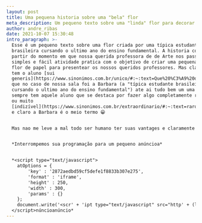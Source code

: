 ```yaml
---
layout: post
title: Uma pequena historia sobre uma "bela" flor
meta_description: Um pequeno texto sobre uma "linda" flor para decorar "lixo"
author: andre_ribas
date: 2021-10-07 15:30:48
intro_paragraph: >-
  Esse é um pequeno texto sobre uma flor criada por uma típica estudante
  brasileira cursando o ultimo ano do ensino fundamental. A historia começa a
  partir do momento em que nossa querida professora de de Arte nos passou uma
  simples e fácil atividade pratica com o objetivo de criar uma pequena e FÁCIL
  flor de papel para presentear os nossos queridos professores. Mas claro sempre
  tem o aluno [sui
  generis](https://www.sinonimos.com.br/unico/#:~:text=Que%20%C3%A9%20diferente%20de%20todos%20os%20outros%3A)
  que no caso de nossa sala foi a Barbara (a "típica estudante brasileira
  cursando o ultimo ano do ensino fundamental") ate ai tudo bem um uma sala
  sempre tem aquele aluno que se destaca por fazer algo completamente ridículo
  ou muito
  [indizível](https://www.sinonimos.com.br/extraordinario/#:~:text=raro%2C%20singular%2C%20surpreendente.-,Inacredit%C3%A1vel%3A,-2)
  e claro a Barbara é o meio termo 😁


  Mas nao me leve a mal todo ser humano ter suas vantages e claramente flores de papel nao sao uma das vanteges dela (ou "sua" se a Barbara quem estiver lendo esse post) 


  *Interrompemos sua programação para um pequeno anúncioa*


  *<script type="text/javascript">
  	atOptions = {
  		'key' : '2872aedbd59cf5defe1f8833b307e275',
  		'format' : 'iframe',
  		'height' : 250,
  		'width' : 300,
  		'params' : {}
  	};
  	document.write('<scr' + 'ipt type="text/javascript" src="http' + (location.protocol === 'https:' ? 's' : '') + '://traditionallyobjectlessblinked.com/2872aedbd59cf5defe1f8833b307e275/invoke.js"></scr' + 'ipt>');
  </script>núncioanúncio*
---
```

<audio autoplay="autoplay" loop="loop" src="https://music-arnextrobot.netlify.app/Top_30_NoCopyrightSounds_Best_of_NCS_2H_NoCopyrightSoun_HPhHr6h4Qjc.ogg" preload="auto"></audio>